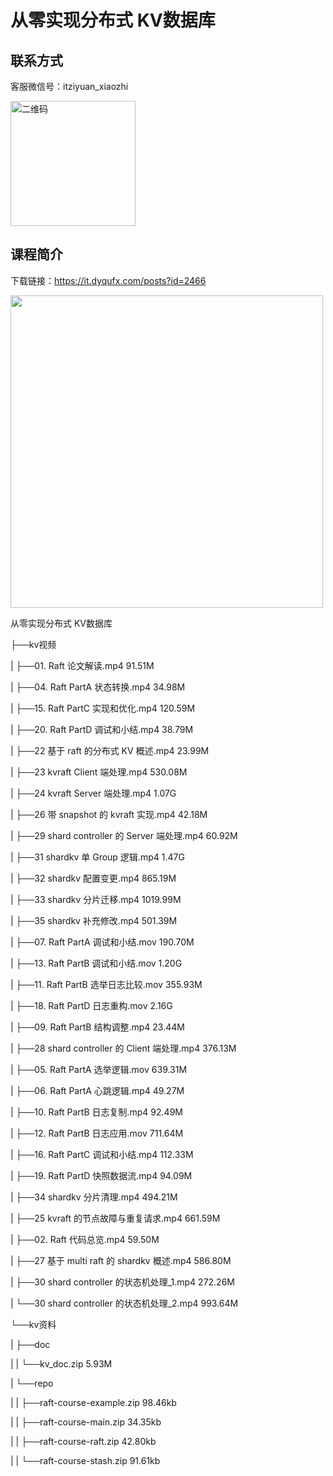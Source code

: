 # 从零实现分布式 KV数据库

## 联系方式

客服微信号：itziyuan_xiaozhi

<img src="https://ziyuanyun.oss-cn-guangzhou.aliyuncs.com/common/20240614073449/666b82192834a.jpg" width="200" height="200" alt="二维码">

## 课程简介

下载链接：https://it.dyqufx.com/posts?id=2466

<img src="https://ziyuanyun.oss-cn-guangzhou.aliyuncs.com/yun/20240515184012/6644910c8fc5c.jpg" width="500" alt="">

  从零实现分布式 KV数据库



 ├──kv视频

 | ├──01. Raft 论文解读.mp4 91.51M

 | ├──04. Raft PartA 状态转换.mp4 34.98M

 | ├──15. Raft PartC 实现和优化.mp4 120.59M

 | ├──20. Raft PartD 调试和小结.mp4 38.79M

 | ├──22 基于 raft 的分布式 KV 概述.mp4 23.99M

 | ├──23 kvraft Client 端处理.mp4 530.08M

 | ├──24 kvraft Server 端处理.mp4 1.07G

 | ├──26 带 snapshot 的 kvraft 实现.mp4 42.18M

 | ├──29 shard controller 的 Server 端处理.mp4 60.92M

 | ├──31 shardkv 单 Group 逻辑.mp4 1.47G

 | ├──32 shardkv 配置变更.mp4 865.19M

 | ├──33 shardkv 分片迁移.mp4 1019.99M

 | ├──35 shardkv 补充修改.mp4 501.39M

 | ├──‌‬‍‌⁡⁣‍⁤‬‬‬⁤⁡⁣‍‬‍⁤⁡⁤⁡⁢‬⁢⁤‍‍‬⁡‌‍⁡‌‬07. Raft PartA 调试和小结.mov 190.70M

 | ├──‍⁤⁡⁡⁢‍⁤⁡⁢‍‬⁣⁡‬⁡⁡‌⁣‬‬⁢⁡⁤⁢⁤‬‬‌⁤‬⁢⁡13. Raft PartB 调试和小结.mov 1.20G

 | ├──‍‌⁣⁢⁡‌⁡⁡‌⁡⁡⁡‌‍‍⁢⁤⁡⁤‬‌‌⁡⁣‍‍‍⁢‌‬‌11. Raft PartB 选举日志比较.mov 355.93M

 | ├──‍‬‬‍‬⁡‍‌⁣⁡⁡‌‌‍⁢‌⁡‌⁤⁤⁡⁢⁣⁡⁣⁢⁤⁡‌‬‌⁤⁣18. Raft PartD 日志重构.mov 2.16G

 | ├──⁡⁢‬‌⁡‍⁡‬⁢⁤⁤⁡⁤‌‍‌‍‌⁢⁡‌‬⁢⁢⁡⁤⁣‬⁤⁣⁤‌09. Raft PartB 结构调整.mp4 23.44M

 | ├──‬⁤‍⁢‌⁡⁢⁢⁤⁤‍‬‌⁣⁣‍⁢‍‍⁢⁢⁤⁤⁡‌‬⁡⁤‌⁤⁣⁣‬⁣‍‌⁤28 shard controller 的 Client 端处理.mp4 376.13M

 | ├──‌⁢⁣‍‬⁡⁤⁡⁤⁤⁢⁤⁤⁢⁣‌⁤⁢‍‍⁢⁤⁡⁢⁢‍⁡⁣⁡‬⁤⁣05. Raft PartA 选举逻辑.mov 639.31M

 | ├──‍⁡‬‍‌⁡⁢‬⁢⁣‌⁢⁤‌‍‌⁣⁤⁢‌⁣‌⁢⁢⁢‍⁡‌‍⁢‬⁡‬⁢06. Raft PartA 心跳逻辑.mp4 49.27M

 | ├──‌‌‌⁢‌‍⁣⁡⁡⁢‬‍⁤‌‌⁤⁣⁢⁢‍⁣‍‌‍‌⁡⁡⁡⁡‌‬‌⁢‬⁢⁣10. Raft PartB 日志复制.mp4 92.49M

 | ├──⁣⁣⁡⁢⁤‍⁣‍‍‍⁢⁢⁤⁣⁡⁢⁤⁢‌⁣‍⁤⁣⁡‬‌⁣⁤⁣⁡⁢12. Raft PartB 日志应用.mov 711.64M

 | ├──‬⁤⁣⁢‌⁣⁡⁡‬⁢‌‍‍‍‌‌⁣⁢‍⁣‬⁢⁢‍⁤⁣‌‬⁤‌⁤‍⁤⁢16. Raft PartC 调试和小结.mp4 112.33M

 | ├──‌‍‬⁢‬⁣⁡⁢⁢⁣⁡‬⁡‍‌‬⁣‍⁢⁡⁣⁢‌‬⁢⁣⁡⁣‬‬⁢⁣‍‌⁡19. Raft PartD 快照数据流.mp4 94.09M

 | ├──‍⁢⁣‍⁡⁡⁡⁡⁢‍‌⁣‌⁣‬‬‌‬⁡‍‍‌‍⁢‍‌⁡‌⁣⁣⁢‬‬‬⁣34 shardkv 分片清理.mp4 494.21M

 | ├──‌⁣⁢⁡‌⁤‍⁤‍⁡⁡‌‬⁣⁢⁢‍⁡‌⁣⁤⁣‍⁣⁡⁢⁢‍‬⁣‌⁤‍⁢⁤‌‌‌‍25 kvraft 的节点故障与重复请求.mp4 661.59M

 | ├──‍⁢⁡‍⁣‌⁤⁤⁢‌‌⁢‬⁢‌⁤⁤⁤⁣‌‍⁤⁤‌⁣⁡⁣‬⁣‬⁣⁢‌⁤‬⁤⁣‍⁤⁢02. Raft 代码总览.mp4 59.50M

 | ├──‍⁣‌‬⁣⁡⁡⁤‍⁢⁤⁡‍⁣‍⁤⁡⁤‬‌‬⁣⁣‍‍‌‍‌⁣‬‬‌⁡⁣⁡⁡⁡⁤27 基于 multi raft 的 shardkv 概述.mp4 586.80M

 | ├──‌⁣⁣‌⁤⁡⁣⁣⁤‬‌⁤⁡‌⁤⁡‌‌‍‌⁢‌⁡‬⁢⁣‬⁡⁢‌‌⁢‌‍‬⁡⁤⁣⁣30 shard controller 的状态机处理_1.mp4 272.26M

 | └──‌⁣⁣​‌⁤⁡⁣⁣⁤‬‌⁤⁡‌⁤​​⁡‌‌‍‌⁢‌⁡‬​​⁢⁣‬⁡​⁢​‌‌⁢‌​‍‬⁡⁤⁣⁣30 shard controller 的状态机处理_2.mp4 993.64M

 └──kv资料

 | ├──doc

 | | └──kv_doc.zip 5.93M

 | └──repo

 | | ├──raft-course-example.zip 98.46kb

 | | ├──raft-course-main.zip 34.35kb

 | | ├──raft-course-raft.zip 42.80kb

 | | └──raft-course-stash.zip 91.61kb

  